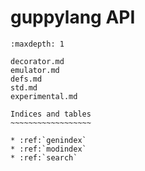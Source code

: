 # guppylang API

```{toctree}
:maxdepth: 1

decorator.md
emulator.md
defs.md
std.md
experimental.md
```

```{eval-rst}
Indices and tables
~~~~~~~~~~~~~~~~~~

* :ref:`genindex`
* :ref:`modindex`
* :ref:`search`
```
